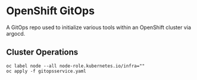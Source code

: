# OpenShift GitOps

A GitOps repo used to initialize various tools within an OpenShift cluster via argocd.

## Cluster Operations
```
oc label node --all node-role.kubernetes.io/infra=""
oc apply -f gitopsservice.yaml
```
